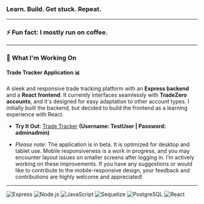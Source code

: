 ### Learn. Build. Get stuck. Repeat.
---

### ⚡ Fun fact: I mostly run on coffee.
---

### 🚀 What I'm Working On

#### Trade Tracker Application 📊
A sleek and responsive trade tracking platform with an **Express backend** and a **React frontend**. It currently interfaces seamlessly with **TradeZero accounts**, and it's designed for easy adaptation to other account types. I initially built the backend, but decided to build the frontend as a learning experience with React.

- **Try It Out**: [Trade Tracker](https://tradetrackerfrontend-production.up.railway.app/) **(Username: TestUser | Password: adminadmin)**

- *Please note*: The application is in beta. It is optimized for desktop and tablet use. Mobile responsiveness is a work in progress, and you may encounter layout issues on smaller screens after logging in. I’m actively working on these improvements. If you have any suggestions or would like to contribute to the mobile-responsive design, your feedback and contributions are highly welcome and appreciated!
---

![Express](https://img.shields.io/badge/-Express-black?style=flat-square&logo=express)
![Node.js](https://img.shields.io/badge/-Node.js-black?style=flat-square&logo=node-dot-js)
![JavaScript](https://img.shields.io/badge/-JavaScript-black?style=flat-square&logo=javascript)
![Sequelize](https://img.shields.io/badge/-Sequelize-black?style=flat-square&logo=sequelize)
![PostgreSQL](https://img.shields.io/badge/-PostgreSQL-black?style=flat-square&logo=postgresql)
![React](https://img.shields.io/badge/-React-black?style=flat-square&logo=react)


<!--
**Jas667/Jas667** is a ✨ _special_ ✨ repository because its `README.md` (this file) appears on your GitHub profile.

Here are some ideas to get you started:

- 🔭 I’m currently working on ...
- 🌱 I’m currently learning ...
- 👯 I’m looking to collaborate on ...
- 🤔 I’m looking for help with ...
- 💬 Ask me about ...
- 📫 How to reach me: ...
- 😄 Pronouns: ...
-->
